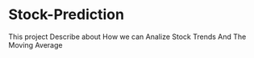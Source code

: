 # Stock-Prediction
This project Describe about How we can Analize Stock Trends And The Moving Average
